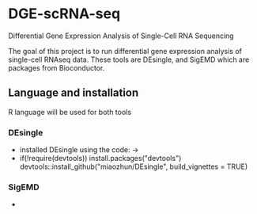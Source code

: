 # DGE-scRNA-seq
Differential Gene Expression Analysis of Single-Cell RNA Sequencing

The goal of this project is to run differential gene expression analysis of single-cell RNAseq data. These tools are DEsingle, and SigEMD which are packages from Bioconductor. 

## Language and installation
R language will be used for both tools

### DEsingle 
- installed DEsingle using the code: ->
- if(!require(devtools)) install.packages("devtools")
devtools::install_github("miaozhun/DEsingle", build_vignettes = TRUE)

### SigEMD
-

